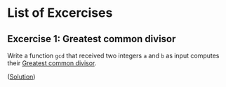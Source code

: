 # List of Excercises

## Excercise 1: Greatest common divisor
Write a function `gcd` that received two integers `a` and `b` as input computes their [Greatest common divisor](https://en.wikipedia.org/wiki/Greatest_common_divisor).

([Solution](https://github.com/michele-loreti/ap_examples/tree/master/gcd/gcd))
